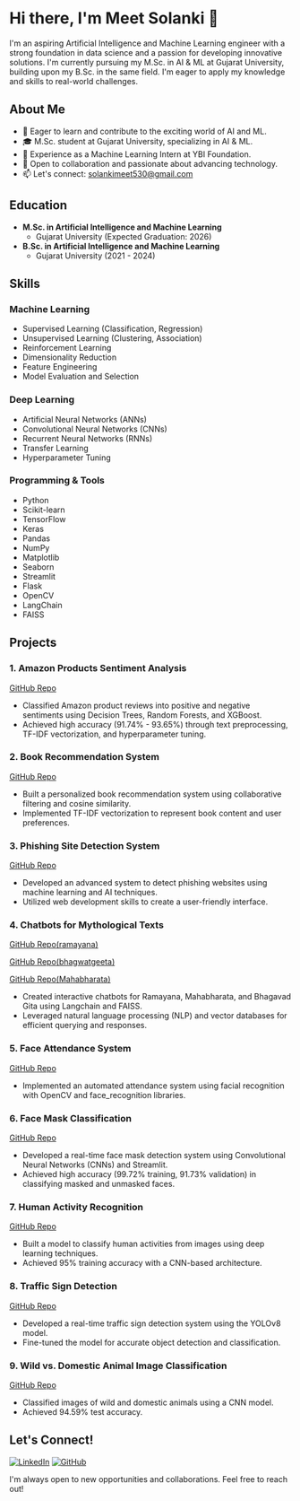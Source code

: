 # Hi there, I'm Meet Solanki 👋

I'm an aspiring Artificial Intelligence and Machine Learning engineer with a strong foundation in data science and a passion for developing innovative solutions. I'm currently pursuing my M.Sc. in AI & ML at Gujarat University, building upon my B.Sc. in the same field. I'm eager to apply my knowledge and skills to real-world challenges.

## About Me

- 🌱  Eager to learn and contribute to the exciting world of AI and ML.
- 🎓  M.Sc. student at Gujarat University, specializing in AI & ML.
- 💼  Experience as a Machine Learning Intern at YBI Foundation.
- 🤝  Open to collaboration and passionate about advancing technology.
- 📫  Let's connect: solankimeet530@gmail.com

## Education

- **M.Sc. in Artificial Intelligence and Machine Learning**
  - Gujarat University (Expected Graduation: 2026)
- **B.Sc. in Artificial Intelligence and Machine Learning**
  - Gujarat University (2021 - 2024)

## Skills

### Machine Learning

- Supervised Learning (Classification, Regression)
- Unsupervised Learning (Clustering, Association)
- Reinforcement Learning
- Dimensionality Reduction
- Feature Engineering
- Model Evaluation and Selection

### Deep Learning

- Artificial Neural Networks (ANNs)
- Convolutional Neural Networks (CNNs)
- Recurrent Neural Networks (RNNs)
- Transfer Learning
- Hyperparameter Tuning

### Programming & Tools

- Python
- Scikit-learn
- TensorFlow
- Keras
- Pandas
- NumPy
- Matplotlib
- Seaborn
- Streamlit
- Flask
- OpenCV
- LangChain
- FAISS

## Projects

### 1. Amazon Products Sentiment Analysis 
[GitHub Repo](https://github.com/MeetSolanki530/Amazon_Products_Sentiment_Analysis/)

- Classified Amazon product reviews into positive and negative sentiments using Decision Trees, Random Forests, and XGBoost.
- Achieved high accuracy (91.74% - 93.65%) through text preprocessing, TF-IDF vectorization, and hyperparameter tuning.

### 2. Book Recommendation System
[GitHub Repo](https://github.com/MeetSolanki530/Book_Recommendation_System/)

- Built a personalized book recommendation system using collaborative filtering and cosine similarity.
- Implemented TF-IDF vectorization to represent book content and user preferences.

### 3. Phishing Site Detection System
[GitHub Repo](https://github.com/MeetSolanki530/Phishing-Threat-Defenders)

- Developed an advanced system to detect phishing websites using machine learning and AI techniques.
- Utilized web development skills to create a user-friendly interface.

### 4. Chatbots for Mythological Texts
[GitHub Repo(ramayana)](https://github.com/MeetSolanki530/ramayana-chatbot)

[GitHub Repo(bhagwatgeeta)](https://github.com/MeetSolanki530/bhagwatgeeta-chatbot)

[GitHub Repo(Mahabharata)](https://github.com/MeetSolanki530/Mahabharata-gpt)

- Created interactive chatbots for Ramayana, Mahabharata, and Bhagavad Gita using Langchain and FAISS.
- Leveraged natural language processing (NLP) and vector databases for efficient querying and responses.

### 5. Face Attendance System
[GitHub Repo](https://github.com/MeetSolanki530/Face_Attendance_System/)

- Implemented an automated attendance system using facial recognition with OpenCV and face_recognition libraries.

### 6. Face Mask Classification
[GitHub Repo](https://github.com/MeetSolanki530/FACE_MASK_CLASSIFICATION/)

- Developed a real-time face mask detection system using Convolutional Neural Networks (CNNs) and Streamlit.
- Achieved high accuracy (99.72% training, 91.73% validation) in classifying masked and unmasked faces.

### 7. Human Activity Recognition
[GitHub Repo](https://github.com/MeetSolanki530/Human_Activity_Recognition/)

- Built a model to classify human activities from images using deep learning techniques.
- Achieved 95% training accuracy with a CNN-based architecture.

### 8. Traffic Sign Detection
[GitHub Repo](https://github.com/MeetSolanki530/Traffic_Sign_Detection)

- Developed a real-time traffic sign detection system using the YOLOv8 model.
- Fine-tuned the model for accurate object detection and classification.

### 9. Wild vs. Domestic Animal Image Classification
[GitHub Repo](https://github.com/MeetSolanki530/Wild_vs_Domestic_Animal_Image_Classification)

- Classified images of wild and domestic animals using a CNN model.
- Achieved 94.59% test accuracy.

## Let's Connect!

[![LinkedIn](https://img.shields.io/badge/LinkedIn-Connect%20with%20Me-blue)](https://www.linkedin.com/in/meet-solanki-b96a78230/)
[![GitHub](https://img.shields.io/badge/GitHub-Check%20Out%20My%20Projects-brightgreen)](https://github.com/MeetSolanki530/)

I'm always open to new opportunities and collaborations. Feel free to reach out!
